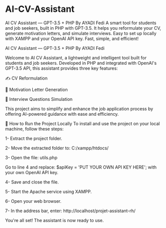 # AI-CV-Assistant
AI CV Assistant — GPT-3.5 + PHP By AYADI Fedi  A smart tool for students and job seekers, built in PHP with GPT-3.5. It helps you reformulate your CV, generate motivation letters, and simulate interviews. Easy to set up locally with XAMPP and your OpenAI API key. Fast, simple, and efficient!

AI CV Assistant — GPT-3.5 + PHP
By AYADI Fedi

Welcome to AI CV Assistant, a lightweight and intelligent tool built for students and job seekers. Developed in PHP and integrated with OpenAI's GPT-3.5 API, this assistant provides three key features:

✍️ CV Reformulation

📄 Motivation Letter Generation

🎤 Interview Questions Simulation

This project aims to simplify and enhance the job application process by offering AI-powered guidance with ease and efficiency.

🚀 How to Run the Project Locally
To install and use the project on your local machine, follow these steps:

1- Extract the project folder.

2- Move the extracted folder to: C:/xampp/htdocs/

3- Open the file: utils.php

Go to line 4 and replace:
$apiKey = 'PUT YOUR OWN API KEY HERE';
with your own OpenAI API key.

4- Save and close the file.

5- Start the Apache service using XAMPP.

6- Open your web browser.

7- In the address bar, enter: http://localhost/projet-assistant-rh/

You're all set! The assistant is now ready to use.
